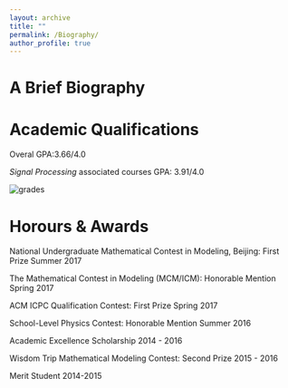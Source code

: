 ```yaml
---
layout: archive
title: ""
permalink: /Biography/
author_profile: true
---
```

A Brief Biography
======








Academic Qualifications
======
Overal GPA:3.66/4.0

*Signal Processing* associated courses GPA: 3.91/4.0

![grades](https://dukang4655.github.io/images/grade4.png)


Horours & Awards
======
National Undergraduate Mathematical Contest in Modeling, Beijing: First Prize
Summer 2017

The Mathematical Contest in Modeling (MCM/ICM): Honorable Mention
Spring 2017

ACM ICPC Qualification Contest: First Prize
Spring 2017

School-Level Physics Contest: Honorable Mention
Summer 2016

Academic Excellence Scholarship
2014 - 2016

Wisdom Trip Mathematical Modeling Contest: Second Prize
2015 - 2016

Merit Student
2014-2015
